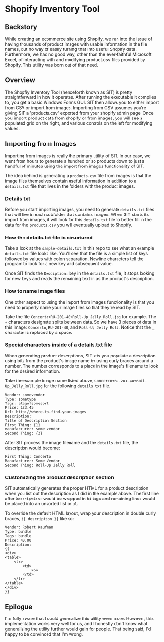 Shopify Inventory Tool
================

Backstory
---------------

While creating an ecommerce site using Shopify, we ran into the issue of having thousands of product images with usable information in the file names, but no way of easily turning that into useful Shopify data. Furthermore, we had no good way, other than the ever-faithful Microsoft Excel, of interacting with and modifying product.csv files provided by Shopify. This utility was born out of that need.


Overview
-----------

The Shopfiy Inventory Tool (henceforth known as SIT) is pretty straightforward in how it operates. After running the executable it compiles to, you get a basic Windows Forms GUI. SIT then allows you to either import from CSV or import from images. Importing from CSV assumes you're giving SIT a 'products.csv' exported from your shopify admin page. Once you import product data from shopify or from images, you will see a populated grid on the right, and various controls on the left for modifying values.


Importing from Images 
--------------------------------

Importing from images is really the primary utility of SIT. In our case, we went from hours to generate a hundred or so products down to just a handful of minutes using the import from images functionality of SIT.

The idea behind is generating a `products.csv` file from images is that the image files themselves contain useful information in addition to a `details.txt` file that lives in the folders with the product images.

### Details.txt

Before you start importing images, you need to generate `details.txt` files that will live in each subfolder that contains images. When SIT starts its import from images, it will look for this `details.txt` file to better fill in the data for the `products.csv` you will eventually upload to Shopify. 

### How the details.txt file is structured

Take a look at the `sample-details.txt` in this repo to see what an example `details.txt` file looks like. You'll see that the file is a simple list of keys followed by values with colon separation. Newline characters tell the program to look for a new key and subsequent value.

Once SIT finds the `Desciption:` key in the `details.txt` file, it stops looking for new keys and reads the remaining text in as the product's description. 

### How to name image files

One other aspect to using the import from images functionality is that you need to properly name your image files so that they're read by SIT. 

Take the file `Concerto+RU-201-40+Roll-Up_Jelly_Roll.jpg` for example. The `+` characters designate splits between data. So we have 3 pieces of data in this image: `Concerto`, `RU-201-40`, and `Roll-Up Jelly Roll`. Notice that the `_` character is replaced by a space.

### Special characters inside of a details.txt file

When generating product descriptions, SIT lets you populate a description using bits from the product's image name by using curly braces around a number. The number corresponds to a place in the image's filename to look for the desired information.

Take the example image name listed above, `Concerto+RU-201-40+Roll-Up_Jelly_Roll.jpg` for the following `details.txt` file. 

	Vendor: somevendor
	Type: sometype
	Tags: atagofsomesort
	Price: 123.45
	Url: http://where-to-find-your-images
	Description:
	Title of Description Section
	First Thing: {1}
	Manufacturer: Some Vendor
	Second Thing: {3}

After SIT process the image filename and the `details.txt` file, the description would become:

	First Thing: Concerto
	Manufacturer: Some Vendor
	Second Thing: Roll-Up Jelly Roll
	
### Customizing the product description section

SIT automatically generates the proper HTML for a product description when you list out the description as I did in the example above. The first line after `Description:` would be wrapped in `h4` tags and remaining lines would be placed into an unsorted list or `ul`.

To override the default HTML layout, wrap your description in double curly braces, `{{ description }}` like so:

	Vendor: Robert Kaufman
	Type: bundle
	Tags: bundle
	Price: 40.00
	Description:
	{{
	<div>
	<table>
		<tr>
			<td>
				Foo
			</td>
		</tr>
	</table>
	</div>
	}}
	

Epilogue
------------

I'm fully aware that I could generalize this utility even more. However, this implementation works very well for us, and I honestly don't know what generalizing the utility further would gain for people. That being said, I'd happy to be convinced that I'm wrong.